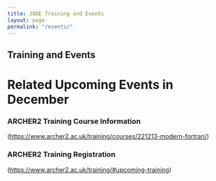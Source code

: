 ```yaml
---
title: JADE Training and Events
layout: page
permalink: "/events/"
---
```


Training and Events
-------------------
# Related Upcoming Events in December 

### ARCHER2 Training Course Information 
(https://www.archer2.ac.uk/training/courses/221213-modern-fortran/)

### ARCHER2 Training Registration 
(https://www.archer2.ac.uk/training/#upcoming-training)
